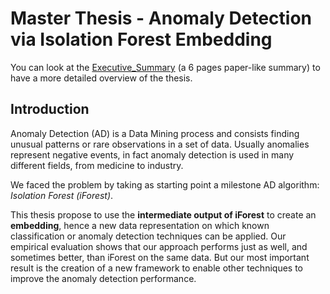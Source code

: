 # Master Thesis - Anomaly Detection via Isolation Forest Embedding

You can look at the [Executive_Summary](https://github.com/manuelsalamino/Master-Thesis/blob/main/Executive_Summary.pdf) (a 6 pages paper-like summary) to have a more detailed overview of the thesis.

## Introduction
Anomaly Detection (AD) is a Data Mining process and consists finding unusual patterns or rare observations in a set of data. Usually anomalies represent negative events, in fact anomaly detection is used in many different fields, from medicine to industry.

We faced the problem by taking as starting point a milestone AD algorithm: _Isolation Forest (iForest)_.

This thesis propose to use the **intermediate output of iForest** to create an **embedding**, hence a new data representation on which known classification or anomaly detection techniques can be applied. Our empirical evaluation shows that our approach performs just as well, and sometimes better, than iForest on the same data. But our most important result is the creation of a new framework to enable other techniques to improve the anomaly detection performance.


